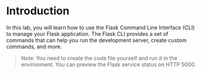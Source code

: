 # Introduction

In this lab, you will learn how to use the Flask Command Line Interface (CLI) to manage your Flask application. The Flask CLI provides a set of commands that can help you run the development server, create custom commands, and more.

> Note: You need to create the code file yourself and run it in the environment. You can preview the Flask service status on HTTP 5000.
